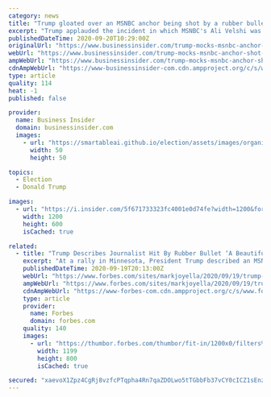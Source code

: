 ```yaml
---
category: news
title: "Trump gloated over an MSNBC anchor being shot by a rubber bullet at an anti-racism protest, calling it a 'beautiful sight'"
excerpt: "Trump applauded the incident in which MSNBC's Ali Velshi was shot in the knee while covering a peaceful protest in Minneapolis as supporters cheered."
publishedDateTime: 2020-09-20T10:29:00Z
originalUrl: "https://www.businessinsider.com/trump-mocks-msnbc-anchor-shot-rubber-bullet-a-beautiful-sight-2020-9"
webUrl: "https://www.businessinsider.com/trump-mocks-msnbc-anchor-shot-rubber-bullet-a-beautiful-sight-2020-9"
ampWebUrl: "https://www.businessinsider.com/trump-mocks-msnbc-anchor-shot-rubber-bullet-a-beautiful-sight-2020-9?amp"
cdnAmpWebUrl: "https://www-businessinsider-com.cdn.ampproject.org/c/s/www.businessinsider.com/trump-mocks-msnbc-anchor-shot-rubber-bullet-a-beautiful-sight-2020-9?amp"
type: article
quality: 114
heat: -1
published: false

provider:
  name: Business Insider
  domain: businessinsider.com
  images:
    - url: "https://smartableai.github.io/election/assets/images/organizations/businessinsider.com-50x50.jpg"
      width: 50
      height: 50

topics:
  - Election
  - Donald Trump

images:
  - url: "https://i.insider.com/5f671733323fc4001e0d74fe?width=1200&format=jpeg"
    width: 1200
    height: 600
    isCached: true

related:
  - title: "Trump Describes Journalist Hit By Rubber Bullet ‘A Beautiful Sight’"
    excerpt: "At a rally in Minnesota, President Trump described an MSNBC anchor hit by a rubber bullet while covering protests after the death of George Floyd in May as “a beautiful sight,” comments quickly condemned by journalists including CNN’s Jake Tapper."
    publishedDateTime: 2020-09-19T20:13:00Z
    webUrl: "https://www.forbes.com/sites/markjoyella/2020/09/19/trump-describes-journalist-hit-by-rubber-bullet-a-beautiful-sight/"
    ampWebUrl: "https://www.forbes.com/sites/markjoyella/2020/09/19/trump-describes-journalist-hit-by-rubber-bullet-a-beautiful-sight/amp/"
    cdnAmpWebUrl: "https://www-forbes-com.cdn.ampproject.org/c/s/www.forbes.com/sites/markjoyella/2020/09/19/trump-describes-journalist-hit-by-rubber-bullet-a-beautiful-sight/amp/"
    type: article
    provider:
      name: Forbes
      domain: forbes.com
    quality: 140
    images:
      - url: "https://thumbor.forbes.com/thumbor/fit-in/1200x0/filters%3Aformat%28jpg%29/https%3A%2F%2Fspecials-images.forbesimg.com%2Fimageserve%2F5f6660da5b997708e4308108%2F0x0.jpg"
        width: 1199
        height: 800
        isCached: true

secured: "xaevoX1Zpz4CgRj8vzfcPTqpha4Rn7qaZDOLwo5tTGbbFb37vCY0cICZ1sEnz5n57NFPcboHD8sojBs5cMb34D7bqOUlfvybmAGYDjQ1qhkymV4ehs9Z7cwHDNdmxVYjp7ZrSa47Z2Pz3SC9Yt+2yDSQQX+yqGybc/P2JgJzZS8E627S/kJcMywJhR9G+qsj8uff7ftzSAjdGNT4pnpy8NNkTm/BBZp7sF7kOuLP4VCeAD/ELlawbM11SiMNqNndxgt7JnGYxDhevi50mbfOXgqJGn9eFH3KveoL0lVKtj2VjiciSGBf92N7NpTPypufVY26F7tUbea2z2iUqywwUoDUmmrNoreot+or+9fbsTU=;vfTO/8/3LRazq08ZUgqtLQ=="
---
```



